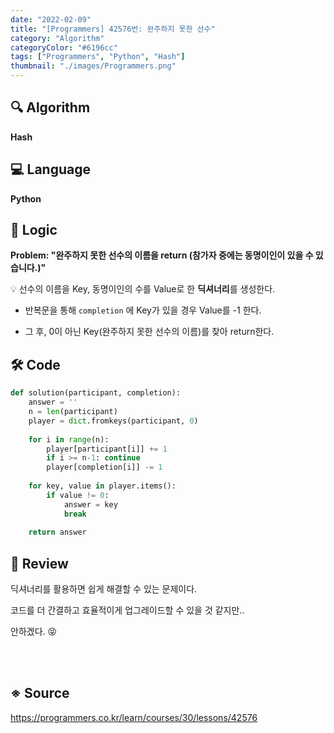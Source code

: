 ```yaml
---
date: "2022-02-09"
title: "[Programmers] 42576번: 완주하지 못한 선수"
category: "Algorithm"
categoryColor: "#6196cc"
tags: ["Programmers", "Python", "Hash"]
thumbnail: "./images/Programmers.png"
---
```


## 🔍 Algorithm

**Hash**

## 💻 Language

**Python**

## 📍 Logic

**Problem: "완주하지 못한 선수의 이름을 return (참가자 중에는 동명이인이 있을 수 있습니다.)"**

💡 선수의 이름을 Key, 동명이인의 수를 Value로 한 **딕셔너리**를 생성한다.

- 반복문을 통해 `completion` 에 Key가 있을 경우 Value를 -1 한다.

- 그 후, 0이 아닌 Key(완주하지 못한 선수의 이름)를 찾아 return한다.

## 🛠 Code

```python
def solution(participant, completion):
    answer = ''
    n = len(participant)
    player = dict.fromkeys(participant, 0)
    
    for i in range(n):
        player[participant[i]] += 1
        if i >= n-1: continue
        player[completion[i]] -= 1
    
    for key, value in player.items():
        if value != 0:
            answer = key
            break
    
    return answer
```

## 📝 Review

딕셔너리를 활용하면 쉽게 해결할 수 있는 문제이다.

코드를 더 간결하고 효율적이게 업그레이드할 수 있을 것 같지만..

안하겠다. 😝

<br />
<br />

## ※ Source

https://programmers.co.kr/learn/courses/30/lessons/42576
